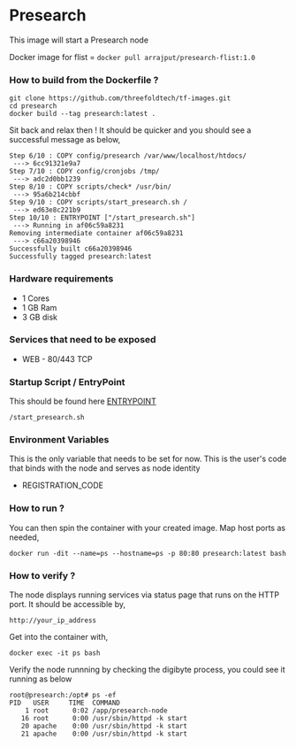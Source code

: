 # Presearch

This image will start a Presearch node 

Docker image for flist = ```docker pull arrajput/presearch-flist:1.0```

### How to build from the Dockerfile ?

```
git clone https://github.com/threefoldtech/tf-images.git
cd presearch
docker build --tag presearch:latest .
```
Sit back and relax then ! It should be quicker and you should see a successful message as below,

```
Step 6/10 : COPY config/presearch /var/www/localhost/htdocs/
 ---> 6cc91321e9a7
Step 7/10 : COPY config/cronjobs /tmp/
 ---> adc2d0bb1239
Step 8/10 : COPY scripts/check* /usr/bin/
 ---> 95a6b214cbbf
Step 9/10 : COPY scripts/start_presearch.sh /
 ---> ed63e8c221b9
Step 10/10 : ENTRYPOINT ["/start_presearch.sh"]
 ---> Running in af06c59a8231
Removing intermediate container af06c59a8231
 ---> c66a20398946
Successfully built c66a20398946
Successfully tagged presearch:latest
```
### Hardware requirements

  * 1 Cores
  * 1 GB Ram
  * 3 GB disk

### Services that need to be exposed

* WEB - 80/443 TCP

### Startup Script / EntryPoint

This should be found here [ENTRYPOINT](scripts/start_presearch.sh)

```/start_presearch.sh```

### Environment Variables

This is the only variable that needs to be set for now. This is the user's code that binds with the node and serves as node identity

* REGISTRATION_CODE

### How to run ?

You can then spin the container with your created image. Map host ports as needed,

```docker run -dit --name=ps --hostname=ps -p 80:80 presearch:latest bash```
 
### How to verify ?

The node displays running services via status page that runs on the HTTP port. It should be accessible by,

```http://your_ip_address```

Get into the container with,

```docker exec -it ps bash```

Verify the node runnning by checking the digibyte process, you could see it running as below

```
root@presearch:/opt# ps -ef
PID   USER     TIME  COMMAND
    1 root      0:02 /app/presearch-node
   16 root      0:00 /usr/sbin/httpd -k start
   20 apache    0:00 /usr/sbin/httpd -k start
   21 apache    0:00 /usr/sbin/httpd -k start
  

```

